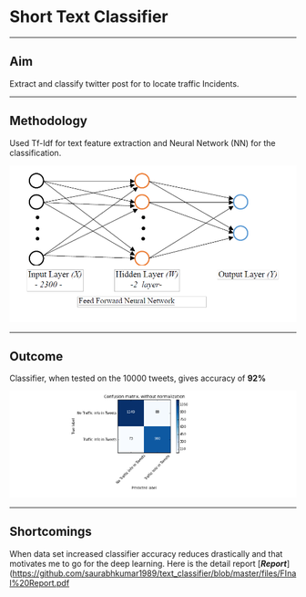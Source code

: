 **Short Text Classifier**
===================




----------


Aim
-------------

Extract and classify twitter post for to locate traffic Incidents.



----------


Methodology 
-------------------

Used Tf-Idf for text feature extraction and Neural Network (NN) for the classification.

![enter image description here](https://raw.githubusercontent.com/saurabhkumar1989/text_classifier/master/files/NN.PNG)



----------


Outcome
-------------

Classifier, when tested on the 10000 tweets, gives accuracy of **92%**

 ![enter image description here](https://raw.githubusercontent.com/saurabhkumar1989/text_classifier/master/files/confusion%20matrix.png)



----------


Shortcomings
--------------------

When data set increased classifier accuracy reduces drastically and that motivates me to go for the deep learning. Here is the detail report
[***Report***](https://github.com/saurabhkumar1989/text_classifier/blob/master/files/FInal%20Report.pdf
